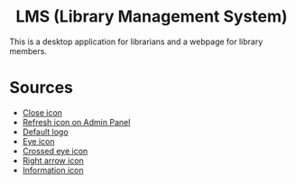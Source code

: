 <center><h1>LMS (Library Management System)</h1></center>
This is a desktop application for librarians and a webpage for library members.

# Sources
- [Close icon](https://icons8.com/icon/2i5n7zNvArOt/close)
- [Refresh icon on Admin Panel](https://icons8.com/icon/123373/update-left-rotation)
- [Default logo](https://icons8.com/icon/N1i3OmRswx0D/reading)
- [Eye icon](https://www.flaticon.com/free-icon/view_709612?term=eye&page=1&position=3&origin=tag&related_id=709612)
- [Crossed eye icon](https://www.flaticon.com/free-icon/hide_2767146?term=eye&page=1&position=4&origin=tag&related_id=2767146)
- [Right arrow icon](https://icons8.com/icon/99266/arrow)
- [Information icon](https://icons8.com/icon/37212/information)
